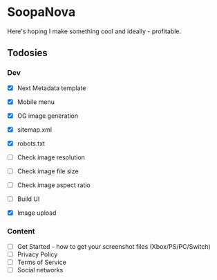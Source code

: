 # SoopaNova

Here's hoping I make something cool and ideally - profitable.

## Todosies

### Dev

- [x] Next Metadata template
- [x] Mobile menu
- [x] OG image generation
- [x] sitemap.xml
- [x] robots.txt
- [ ] Check image resolution
- [ ] Check image file size
- [ ] Check image aspect ratio
- [ ] Build UI
- [x] Image upload


### Content

- [ ] Get Started - how to get your screenshot files (Xbox/PS/PC/Switch)
- [ ] Privacy Policy
- [ ] Terms of Service
- [ ] Social networks